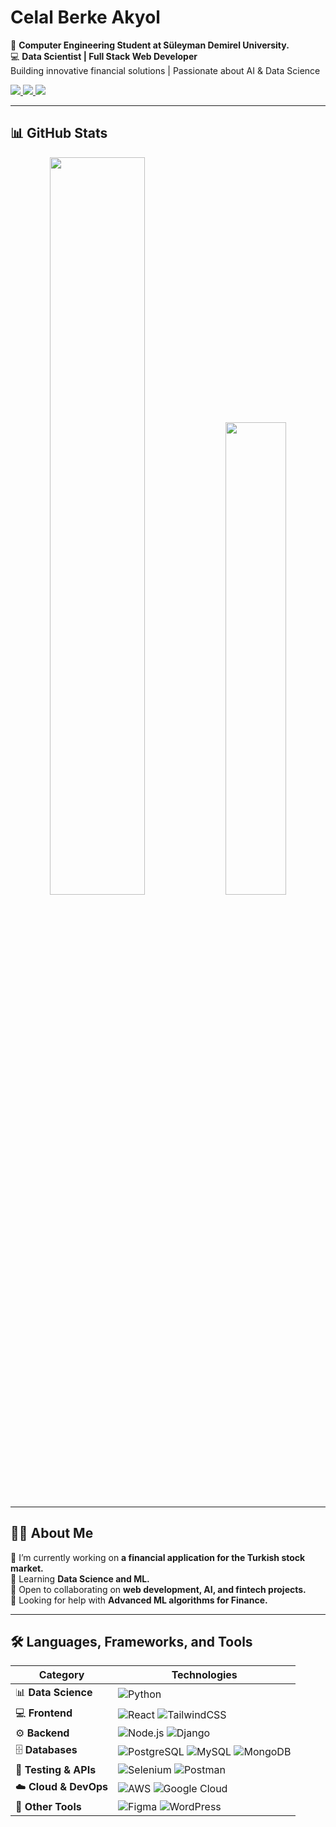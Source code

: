 <h1 align="start">Celal Berke Akyol</h1>

<p align="start">
  🏫 <b>Computer Engineering Student at Süleyman Demirel University.</b><br>
  💻 <b> Data Scientist | Full Stack Web Developer</b><br>
  Building innovative financial solutions | Passionate about AI & Data Science
</p>

<p align="start">
  <a href="https://www.linkedin.com/in/celal-berke-akyol-389a3a216/" target="_blank">
    <img src="https://img.shields.io/badge/-LinkedIn-0077B5?style=for-the-badge&logo=linkedin&logoColor=white">
  </a>
  <a href="mailto:celal.berke32@gmail.com">
    <img src="https://img.shields.io/badge/-Email-D14836?style=for-the-badge&logo=gmail&logoColor=white">
  </a>
  <a href="https://www.kaggle.com/celalberkeakyol" target="_blank">
    <img src="https://img.shields.io/badge/-Kaggle-20BEFF?style=for-the-badge&logo=kaggle&logoColor=white">
  </a>
</p>

---

## 📊 GitHub Stats
<p align="center">
  <img src="https://github-readme-stats.vercel.app/api?username=celalberkeakyol&theme=vue-dark&show_icons=true&hide_border=true&count_private=true" width="55%">
  <img src="https://github-readme-stats.vercel.app/api/top-langs/?username=celalberkeakyol&theme=vue-dark&show_icons=true&hide_border=true&layout=compact" width="44%">
</p>

---

## 👨‍💻 About Me  
🔭 I’m currently working on **a financial application for the Turkish stock market.**  
🌱 Learning **Data Science and ML.**  
👥 Open to collaborating on **web development, AI, and fintech projects.**  
🤔 Looking for help with **Advanced ML algorithms for Finance.**  


---

## 🛠 Languages, Frameworks, and Tools

| **Category**         | **Technologies** |
|----------------------|----------------|
| 📊 **Data Science**  | ![Python](https://img.shields.io/badge/-Python-3776AB?style=for-the-badge&logo=python&logoColor=white)  |
| 💻 **Frontend**      | ![React](https://img.shields.io/badge/-React-61DAFB?style=for-the-badge&logo=react&logoColor=black) ![TailwindCSS](https://img.shields.io/badge/-TailwindCSS-38B2AC?style=for-the-badge&logo=tailwind-css&logoColor=white) |
| ⚙️ **Backend**      | ![Node.js](https://img.shields.io/badge/-Node.js-339933?style=for-the-badge&logo=node.js&logoColor=white) ![Django](https://img.shields.io/badge/-Django-092E20?style=for-the-badge&logo=django&logoColor=white)  |
| 🗄 **Databases**     | ![PostgreSQL](https://img.shields.io/badge/-PostgreSQL-336791?style=for-the-badge&logo=postgresql&logoColor=white) ![MySQL](https://img.shields.io/badge/-MySQL-4479A1?style=for-the-badge&logo=mysql&logoColor=white) ![MongoDB](https://img.shields.io/badge/-MongoDB-47A248?style=for-the-badge&logo=mongodb&logoColor=white)  |
| 🧪 **Testing & APIs**| ![Selenium](https://img.shields.io/badge/-Selenium-43B02A?style=for-the-badge&logo=selenium&logoColor=white) ![Postman](https://img.shields.io/badge/-Postman-FF6C37?style=for-the-badge&logo=postman&logoColor=white)  |
| ☁️ **Cloud & DevOps**| ![AWS](https://img.shields.io/badge/-AWS-232F3E?style=for-the-badge&logo=amazon-aws&logoColor=white) ![Google Cloud](https://img.shields.io/badge/-Google%20Cloud-4285F4?style=for-the-badge&logo=google-cloud&logoColor=white)  |
| 🔧 **Other Tools**   | ![Figma](https://img.shields.io/badge/-Figma-F24E1E?style=for-the-badge&logo=figma&logoColor=white) ![WordPress](https://img.shields.io/badge/-WordPress-21759B?style=for-the-badge&logo=wordpress&logoColor=white)  |
